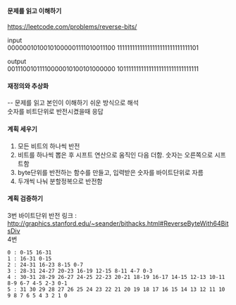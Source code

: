 #### 문제를 읽고 이해하기
https://leetcode.com/problems/reverse-bits/

input</br>
00000010100101000001111010011100
11111111111111111111111111111101


output</br>
00111001011110000010100101000000
10111111111111111111111111111111


#### 재정의와 추상화<br>
-- 문제를 읽고 본인이 이해하기 쉬운 방식으로 해석<br>
숫자를 비트단위로 반전시켰을때 응답

#### 계획 세우기<br>
1. 모든 비트의 하나씩 반전
2. 비트를 하나씩 뽑은 후 시프트 연산으로 움직인 다음 더함. 숫자는 오른쪽으로 시프트함
3. byte단위를 반전하는 함수를 만들고, 입력받은 숫자를 바이트단위로 자름
4. 두개씩 나눠 분할정복으로 반전함

#### 계획 검증하기
3번 바이트단위 반전 링크 : <a>http://graphics.stanford.edu/~seander/bithacks.html#ReverseByteWith64BitsDiv</a>
<br>
4번<br>
```
0 : 0-15 16-31
1 : 16-31 0-15
2 : 24-31 16-23 8-15 0-7
3 : 28-31 24-27 20-23 16-19 12-15 8-11 4-7 0-3
4 : 30-31 28-29 26-27 24-25 22-23 20-21 18-19 16-17 14-15 12-13 10-11 8-9 6-7 4-5 2-3 0-1
5 : 31 30 29 28 27 26 25 24 23 22 21 20 19 18 17 16 15 14 13 12 11 10 9 8 7 6 5 4 3 2 1 0
```